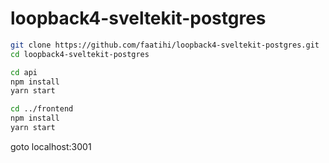 # loopback4-sveltekit-postgres

```bash
git clone https://github.com/faatihi/loopback4-sveltekit-postgres.git
cd loopback4-sveltekit-postgres
```

```bash
cd api
npm install
yarn start
```

```bash
cd ../frontend
npm install
yarn start
```

goto localhost:3001
